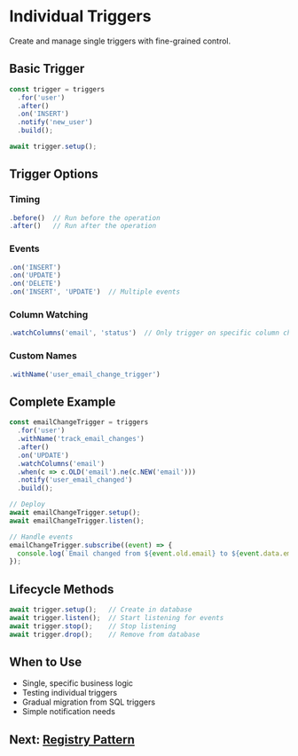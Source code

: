 # Individual Triggers

Create and manage single triggers with fine-grained control.

## Basic Trigger

```typescript
const trigger = triggers
  .for('user')
  .after()
  .on('INSERT')
  .notify('new_user')
  .build();

await trigger.setup();
```

## Trigger Options

### Timing

```typescript
.before()  // Run before the operation
.after()   // Run after the operation
```

### Events

```typescript
.on('INSERT')
.on('UPDATE')
.on('DELETE')
.on('INSERT', 'UPDATE')  // Multiple events
```

### Column Watching

```typescript
.watchColumns('email', 'status')  // Only trigger on specific column changes
```

### Custom Names

```typescript
.withName('user_email_change_trigger')
```

## Complete Example

```typescript
const emailChangeTrigger = triggers
  .for('user')
  .withName('track_email_changes')
  .after()
  .on('UPDATE')
  .watchColumns('email')
  .when(c => c.OLD('email').ne(c.NEW('email')))
  .notify('user_email_changed')
  .build();

// Deploy
await emailChangeTrigger.setup();
await emailChangeTrigger.listen();

// Handle events
emailChangeTrigger.subscribe((event) => {
  console.log(`Email changed from ${event.old.email} to ${event.data.email}`);
});
```

## Lifecycle Methods

```typescript
await trigger.setup();   // Create in database
await trigger.listen();  // Start listening for events
await trigger.stop();    // Stop listening
await trigger.drop();    // Remove from database
```

## When to Use

- Single, specific business logic
- Testing individual triggers
- Gradual migration from SQL triggers
- Simple notification needs

## Next: [Registry Pattern](./registry-pattern.md)